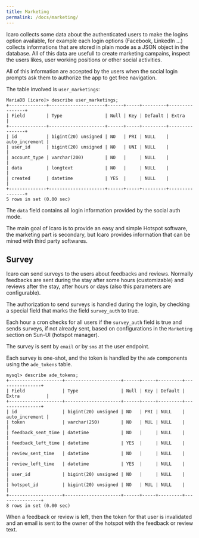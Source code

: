```yaml
---
title: Marketing
permalink: /docs/marketing/
---
```


Icaro collects some data about the authenticated users to make the logins option available, for example each login options (Facebook, LinkedIn ...) collects informations that are stored in plain mode as a JSON object in the database. All of this data are usefull to create marketing campains, inspect the users likes, user working positions or other social activities.

All of this information are accepted by the users when the social login prompts ask them to authorize the app to get free navigation.

The table involved is `user_marketings`:
```
MariaDB [icaro]> describe user_marketings;
+--------------+---------------------+------+-----+---------+----------------+
| Field        | Type                | Null | Key | Default | Extra          |
+--------------+---------------------+------+-----+---------+----------------+
| id           | bigint(20) unsigned | NO   | PRI | NULL    | auto_increment |
| user_id      | bigint(20) unsigned | NO   | UNI | NULL    |                |
| account_type | varchar(200)        | NO   |     | NULL    |                |
| data         | longtext            | NO   |     | NULL    |                |
| created      | datetime            | YES  |     | NULL    |                |
+--------------+---------------------+------+-----+---------+----------------+
5 rows in set (0.00 sec)
```

The `data` field contains all login information provided by the social auth mode.

The main goal of Icaro is to provide an easy and simple Hotspot software, the marketing part is secondary, but Icaro provides information that can be mined with third party softwares.

Survey
------
Icaro can send surveys to the users about feedbacks and reviews. Normally feedbacks are sent during the stay after some hours (customizable) and reviews after the stay, after hours or days (also this parameters are configurable).

The authorization to send surveys is handled during the login, by checking a special field that marks the field `survey_auth` to true.

Each hour a cron checks for all users if the `survey_auth` field is true and sends surveys, if not already sent, based on configurations in the `Marketing` section on Sun-UI (hotspot manager).

The survey is sent by `email` or by `sms` at the user endpoint.

Each survey is one-shot, and the token is handled by the `ade` components using the `ade_tokens` table.

```
mysql> describe ade_tokens;
+--------------------+---------------------+------+-----+---------+----------------+
| Field              | Type                | Null | Key | Default | Extra          |
+--------------------+---------------------+------+-----+---------+----------------+
| id                 | bigint(20) unsigned | NO   | PRI | NULL    | auto_increment |
| token              | varchar(250)        | NO   | MUL | NULL    |                |
| feedback_sent_time | datetime            | NO   |     | NULL    |                |
| feedback_left_time | datetime            | YES  |     | NULL    |                |
| review_sent_time   | datetime            | NO   |     | NULL    |                |
| review_left_time   | datetime            | YES  |     | NULL    |                |
| user_id            | bigint(20) unsigned | NO   |     | NULL    |                |
| hotspot_id         | bigint(20) unsigned | NO   | MUL | NULL    |                |
+--------------------+---------------------+------+-----+---------+----------------+
8 rows in set (0.00 sec)
```

When a feedback or review is left, then the token for that user is invalidated and an email is sent to the owner of the hotspot with the feedback or review text.